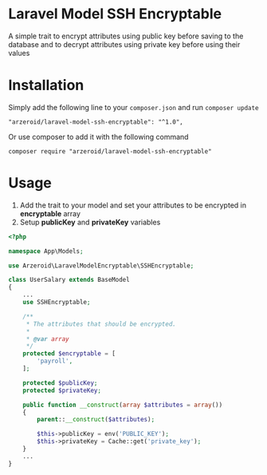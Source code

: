 # Laravel Model SSH Encryptable

A simple trait to encrypt attributes using public key before saving to the database and to decrypt attributes using private key before using their values

# Installation

Simply add the following line to your `composer.json` and run `composer update`

```
"arzeroid/laravel-model-ssh-encryptable": "^1.0",
```

Or use composer to add it with the following command

```
composer require "arzeroid/laravel-model-ssh-encryptable"
```

# Usage

1. Add the trait to your model and set your attributes to be encrypted in **encryptable** array
2. Setup **publicKey** and **privateKey** variables

```php
<?php

namespace App\Models;

use Arzeroid\LaravelModelEncryptable\SSHEncryptable;

class UserSalary extends BaseModel
{
    ...
    use SSHEncryptable;

    /**
     * The attributes that should be encrypted.
     *
     * @var array
     */
    protected $encryptable = [
        'payroll',
    ];

    protected $publicKey;
    protected $privateKey;

    public function __construct(array $attributes = array())
    {
        parent::__construct($attributes);

        $this->publicKey = env('PUBLIC_KEY');
        $this->privateKey = Cache::get('private_key');
    }
    ...
}
```
